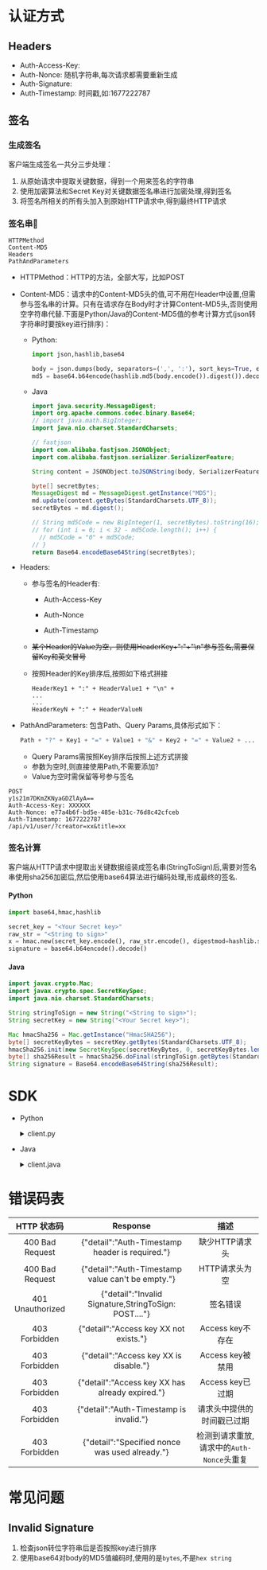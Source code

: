 # 认证方式

## Headers

* Auth-Access-Key: <Your access_key>
* Auth-Nonce: 随机字符串,每次请求都需要重新生成
* Auth-Signature: <signature>
* Auth-Timestamp: 时间戳,如:1677222787

## 签名

### 生成签名

客户端生成签名一共分三步处理：

1. 从原始请求中提取关键数据，得到一个用来签名的字符串
2. 使用加密算法和Secret Key对关键数据签名串进行加密处理,得到签名
3. 将签名所相关的所有头加入到原始HTTP请求中,得到最终HTTP请求

### 签名串🍢

```
HTTPMethod
Content-MD5
Headers
PathAndParameters
```
* HTTPMethod：HTTP的方法，全部大写，比如POST

* Content-MD5：请求中的Content-MD5头的值,可不用在Header中设置,但需参与签名串的计算。只有在请求存在Body时才计算Content-MD5头,否则使用空字符串代替.下面是Python/Java的Content-MD5值的参考计算方式(json转字符串时要按key进行排序)：

  * Python:

    ```python
    import json,hashlib,base64
    
    body = json.dumps(body, separators=(',', ':'), sort_keys=True, ensure_ascii=False)
    md5 = base64.b64encode(hashlib.md5(body.encode()).digest()).decode()
    ```

  * Java

    ```java
    import java.security.MessageDigest;
    import org.apache.commons.codec.binary.Base64;
    // import java.math.BigInteger;
    import java.nio.charset.StandardCharsets;
    
    // fastjson
    import com.alibaba.fastjson.JSONObject;
    import com.alibaba.fastjson.serializer.SerializerFeature;
    
    String content = JSONObject.toJSONString(body, SerializerFeature.MapSortField);
    
    byte[] secretBytes;
    MessageDigest md = MessageDigest.getInstance("MD5");
    md.update(content.getBytes(StandardCharsets.UTF_8));
    secretBytes = md.digest();
    
    // String md5Code = new BigInteger(1, secretBytes).toString(16);
    // for (int i = 0; i < 32 - md5Code.length(); i++) {
      // md5Code = "0" + md5Code;
    // }
    return Base64.encodeBase64String(secretBytes);
    ```

* Headers: 

  * 参与签名的Header有:

    * Auth-Access-Key

    * Auth-Nonce
  
    * Auth-Timestamp
  
  * ~~某个Header的Value为空，则使用HeaderKey+":"+"\n"参与签名,需要保留Key和英文冒号~~
  
  * 按照Header的Key排序后,按照如下格式拼接
  
    ```
    HeaderKey1 + ":" + HeaderValue1 + "\n" +
    ...
    ...
    HeaderKeyN + ":" + HeaderValueN
    ```
  


* PathAndParameters: 包含Path、Query Params,具体形式如下：

  ```python
  Path + "?" + Key1 + "=" + Value1 + "&" + Key2 + "=" + Value2 + ... "&" + KeyN + "=" + ValueN
  ```

  * Query Params需按照Key排序后按照上述方式拼接
  * 参数为空时,则直接使用Path,不需要添加?
  * Value为空时需保留等号参与签名

```http
POST
y1s21m7DKmZKNyaGDZlAyA==
Auth-Access-Key: XXXXXX
Auth-Nonce: e77a4b6f-bd5e-485e-b31c-76d8c42cfceb
Auth-Timestamp: 1677222787
/api/v1/user/?creator=xx&title=xx
```

### 签名计算

客户端从HTTP请求中提取出关键数据组装成签名串(StringToSign)后,需要对签名串使用sha256加密后,然后使用base64算法进行编码处理,形成最终的签名.

#### Python

```python
import base64,hmac,hashlib

secret_key = "<Your Secret key>"
raw_str = "<String to sign>"
x = hmac.new(secret_key.encode(), raw_str.encode(), digestmod=hashlib.sha256).digest()
signature = base64.b64encode().decode()
```

#### Java

```java
import javax.crypto.Mac;
import javax.crypto.spec.SecretKeySpec;
import java.nio.charset.StandardCharsets;

String stringToSign = new String("<String to sign>");
String secretKey = new String("<Your Secret key>");

Mac hmacSha256 = Mac.getInstance("HmacSHA256");
byte[] secretKeyBytes = secretKey.getBytes(StandardCharsets.UTF_8);
hmacSha256.init(new SecretKeySpec(secretKeyBytes, 0, secretKeyBytes.length, "HmacSHA256"));
byte[] sha256Result = hmacSha256.doFinal(stringToSign.getBytes(StandardCharsets.UTF_8));
String signature = Base64.encodeBase64String(sha256Result);
```

# SDK

* Python
  <details>
    <summary>client.py</summary>

  ```python
  import base64
  import hashlib
  import hmac
  import json
  import time
  import uuid
  from urllib.parse import urljoin

  import requests

  AUTH_HEADER = "Auth-Access-Key"
  NONCE_HEADER = "Auth-Nonce"
  TIMESTAMP_HEADER = "Auth-Timestamp"
  SIGNATURE_HEADER = "Auth-Signature"
  SIGNED_HEADERS = (AUTH_HEADER, NONCE_HEADER, TIMESTAMP_HEADER)


  class Client:
      def __init__(self, endpoint, access_key, secret_key) -> None:
          self._client = requests.Session()
          self.access_key = access_key
          self.secret_key = secret_key
          self.endpoint = endpoint

      def get_signed_headers(self, headers):
          return "\n".join(
              [f"{header}:{headers.get(header, '')}" for header in sorted(SIGNED_HEADERS)]
          )

      def tuple2str(self, t):
          return "&".join(["=".join(map(str, item)) for item in t])

      def get_path_and_params(self, path, params=None):
          if params:
              return "%s?%s" % (path, self.tuple2str(sorted(params.items())))
          return path

      def get_headers(self) -> dict:
          return {
              AUTH_HEADER: self.access_key,
              NONCE_HEADER: "83a1ca5507564efd891ad8d6e04529ee",
              TIMESTAMP_HEADER: 1677636324,
          }
          headers = {
              AUTH_HEADER: self.access_key,
              NONCE_HEADER: str(uuid.uuid4()),
              TIMESTAMP_HEADER: str(int(time.time())),
          }
          return headers

      def get_content_md5(self, body):
          if not body:
              return ""

          body_str = json.dumps(
              body, sort_keys=True, separators=(",", ":"), ensure_ascii=False
          ).encode()
          return base64.b64encode(hashlib.md5(body_str).digest()).decode()

      def _sign(self, raw_str: str, secret_key: str):
          return base64.b64encode(
              hmac.new(
                  secret_key.encode(), raw_str.encode(), digestmod=hashlib.sha256
              ).digest()
          ).decode()

      def get_signature(self, string_to_sign):
          return self._sign(string_to_sign, self.secret_key)

      def request(self, method, path, params=None, json=None, **kwargs):
          url = urljoin(self.endpoint, path)
          headers = self.get_headers()
          signed_tuple = (
              method.upper(),
              self.get_content_md5(json),
              self.get_signed_headers(headers),
              self.get_path_and_params(path, params),
          )
          string_to_sign = "\n".join(signed_tuple)
          headers[SIGNATURE_HEADER] = self.get_signature(string_to_sign)

          return self._client.request(
              method, url, headers=headers, params=params, json=json, **kwargs
          )

      def get(self, path, params=None, **kwargs):
          return self.request("GET", path, params=params, **kwargs)

      def post(self, path, json=None, **kwargs):
          return self.request("POST", path, json=json, **kwargs)

  if __name__ == "__main__":
      access_key = "<AccessKey>"
      secret_key = "<SecretKey>"
      client = Client("http://localhost:8000", access_key, secret_key)
      body = {
          "hello": "hello-world",
      }
      rep = client.post("/api/v1/hello/", json=body)
      print(rep.json())

  ```
  </details>

* Java
  <details>
    <summary>client.java</summary>

    ```java
    package openapi;

    import com.alibaba.fastjson.JSONObject;
    import com.alibaba.fastjson.serializer.SerializerFeature;
    import org.apache.commons.codec.binary.Base64;
    import org.apache.commons.io.FileUtils;

    import javax.crypto.Mac;
    import javax.crypto.spec.SecretKeySpec;
    import java.io.File;
    import java.net.URI;
    import java.net.http.HttpClient;
    import java.net.http.HttpRequest;
    import java.net.http.HttpResponse;
    import java.nio.charset.StandardCharsets;
    import java.security.InvalidKeyException;
    import java.security.MessageDigest;
    import java.security.NoSuchAlgorithmException;
    import java.util.*;
    import java.util.stream.Collectors;

    public class Client {
        private static final String AUTH_HEADER = "Auth-Access-Key";
        private static final String NONCE_HEADER = "Auth-Nonce";
        private static final String TIMESTAMP_HEADER = "Auth-Timestamp";
        private static final String SIGNATURE_HEADER = "Auth-Signature";
        private static final List<String> SIGNED_HEADERS = Arrays.asList(AUTH_HEADER, NONCE_HEADER, TIMESTAMP_HEADER);

        private final String endpoint;
        private final String accessKey;
        private final String secretKey;
        private final HttpClient _client;

        public Client(String endpoint, String accessKey, String secretKey) {
            this.endpoint = endpoint;
            this.accessKey = accessKey;
            this.secretKey = secretKey;
            this._client = HttpClient.newHttpClient();
        }

        public static void main(String[] args) {
            String accessKey = "<AccessKey>";
            String secretKey = "<SecretKey>";
            String endpoint = "http://localhost:8000";
            Client client = new Client(endpoint, accessKey, secretKey);

            File file = new File("data/a.json");
            try {
                String bodyStr = FileUtils.readFileToString(file);
                JSONObject body = JSONObject.parseObject(bodyStr);

                Map<String, String> params = new HashMap<>();
                params.put("a", "1");
                params.put("b", "22");
                client.get("/api/v1/hello/", params);
            } catch (Exception e) {
                e.printStackTrace();
            }
        }

        private String getSignedHeaders(Map<String, String> headers) {
            return this.SIGNED_HEADERS.stream()
                    .sorted()
                    .map(header -> header + ":" + headers.getOrDefault(header, ""))
                    .collect(Collectors.joining("\n"));
        }

        private String tuple2str(List<Map.Entry<String, String>> t) {
            return t.stream()
                    .map(entry -> entry.getKey() + "=" + entry.getValue())
                    .collect(Collectors.joining("&"));
        }

        private String getPathAndParams(String path, Map<String, String> params) {
            if (params != null && !params.isEmpty()) {
                List<Map.Entry<String, String>> sortedParams = new ArrayList<>(params.entrySet());
                Collections.sort(sortedParams, Comparator.comparing(Map.Entry::getKey));
                return path + "?" + this.tuple2str(sortedParams);
            }
            return path;
        }

        private Map<String, String> getHeaders() {
            Map<String, String> headers = new HashMap<>();
            headers.put(this.AUTH_HEADER, accessKey);
            headers.put(this.NONCE_HEADER, UUID.randomUUID().toString());
            headers.put(this.TIMESTAMP_HEADER, String.valueOf(System.currentTimeMillis() / 1000));
            return headers;
        }

        private String getContentMD5(Object body) throws NoSuchAlgorithmException {
            if (body == null) {
                return "";
            }
            String bodyStr = JSONObject.toJSONString(body, SerializerFeature.MapSortField);
            byte[] bodyBytes = bodyStr.getBytes(StandardCharsets.UTF_8);
            byte[] md5Bytes = MessageDigest.getInstance("MD5").digest(bodyBytes);
            return Base64.encodeBase64String(md5Bytes);
        }

        private String sign(String rawStr, String secretKey) throws NoSuchAlgorithmException, InvalidKeyException {
            Mac sha256Hmac = Mac.getInstance("HmacSHA256");
            sha256Hmac.init(new SecretKeySpec(secretKey.getBytes(), "HmacSHA256"));
            byte[] signatureBytes = sha256Hmac.doFinal(rawStr.getBytes());
            return Base64.encodeBase64String(signatureBytes);
        }

        private String getSignature(String stringToSign) throws NoSuchAlgorithmException, InvalidKeyException {
            return this.sign(stringToSign, this.secretKey);
        }

        private HttpResponse request(String method, String path, Map<String, String> params, JSONObject body) throws Exception {
            URI uri = new URI(endpoint).resolve(path);

            if (params != null) {
                uri = uri.resolve("?" + params.entrySet()
                        .stream()
                        .map(entry -> entry.getKey() + "=" + entry.getValue())
                        .collect(Collectors.joining("&")));
            }

            Map<String, String> headers = getHeaders();

            List<String> signedStringList = new ArrayList<>(Arrays.asList(method.toUpperCase(),
                    this.getContentMD5(body),
                    this.getSignedHeaders(headers),
                    this.getPathAndParams(path, params)));
            String stringToSign = String.join("\n", signedStringList);
            headers.put(this.SIGNATURE_HEADER, this.getSignature(stringToSign));

            HttpRequest.Builder requestBuilder = HttpRequest.newBuilder()
                    .uri(uri)
                    .method(method.toUpperCase(),
                            body != null ? HttpRequest.BodyPublishers.ofString(body.toString()) : HttpRequest.BodyPublishers.noBody());

            for (Map.Entry<String, String> entry : headers.entrySet()) {
                requestBuilder.header(entry.getKey(), entry.getValue());
            }
            HttpResponse response = this._client.send(requestBuilder.build(), HttpResponse.BodyHandlers.ofString());

            return response;

        }

        public HttpResponse get(String path, Map<String, String> params) throws Exception {
            return this.request("GET", path, params, null);
        }

        public HttpResponse post(String path, JSONObject body) throws Exception {
            return this.request("POST", path, null, body);
        }
    }
    ```
</details>


# 错误码表

|   HTTP 状态码    |                       Response                        |                   描述                    |
| :--------------: | :---------------------------------------------------: | :---------------------------------------: |
| 400 Bad Request  |    {"detail":"Auth-Timestamp header is required."}    |              缺少HTTP请求头               |
| 400 Bad Request  |   {"detail":"Auth-Timestamp value can't be empty."}   |              HTTP请求头为空               |
| 401 Unauthorized | {"detail":"Invalid Signature,StringToSign: POST...."} |                 签名错误                  |
|  403 Forbidden   |        {"detail":"Access key XX not exists."}         |             Access key不存在              |
|  403 Forbidden   |        {"detail":"Access key XX is disable."}         |             Access key被禁用              |
|  403 Forbidden   |    {"detail":"Access key XX has already expired."}    |             Access key已过期              |
|  403 Forbidden   |        {"detail":"Auth-Timestamp is invalid."}        |        请求头中提供的时间戳已过期         |
|  403 Forbidden   |    {"detail":"Specified nonce was used already."}     | 检测到请求重放,请求中的`Auth-Nonce`头重复 |

# 常见问题

## Invalid Signature

1. 检查json转位字符串后是否按照key进行排序
2. 使用base64对body的MD5值编码时,使用的是`bytes`,不是`hex string`



